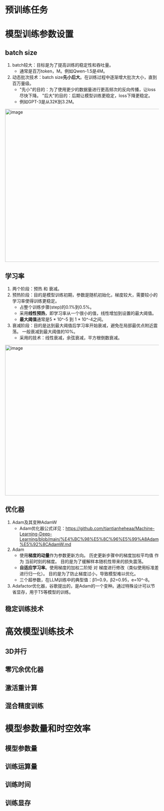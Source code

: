 
# 预训练任务

# 模型训练参数设置
## batch size
1. batch较大：目标是为了提高训练的稳定性和吞吐量。 
   - 通常是百万token，M。例如Qwen-1.5是4M。 
3. 动态批次技术：batch size**先小后大**。在训练过程中逐渐增大批次大小，直到百万量级。
   - "先小"的目的：为了使用更少的数据量进行更高频次的反向传播，让loss尽快下降。 "后大"的目的：后期让模型训练更稳定，loss下降更稳定。
   - 例如GPT-3是从32K到3.2M。

<img width="600" height="500" alt="image" src="https://github.com/user-attachments/assets/68277eb9-b0d7-4478-afbb-3686e52709d9" />

## 学习率
1. 两个阶段：预热 和 衰减。
2. 预热阶段：目的是模型训练初期，参数是随机初始化，梯度较大，需要较小的学习率使得训练更稳定。
   - 占整个训练步骤(step)的0.1%到0.5%。
   - 采用**线性预热**，即学习率从一个很小的值，线性增加到设置的最大阈值。
   - **最大阈值**通常是5 * 10^-5 到 1 * 10^-4之间。
4. 衰减阶段：目的是达到最大阈值后学习率开始衰减，避免在局部最优点附近震荡。 一般衰减到最大阈值的10%。
   - 采用的技术：线性衰减，余弦衰减，平方根倒数衰减。
<img width="1320" height="492" alt="image" src="https://github.com/user-attachments/assets/42d45ae8-fac5-44d0-b925-8f6b65e16010" />

## 优化器
1. Adam及其变种AdamW
   - Adam优化器公式详见：https://github.com/tiantianheheaa/Machine-Learning-Deep-Learning/blob/main/%E4%BC%98%E5%8C%96%E5%99%A8Adam%E5%92%8CAdamW.md
3. Adam
   - 使用**梯度的动量**作为参数更新方向。 历史更新步骤中的梯度加权平均值 作为 当前时刻的梯度。 目的是为了缓解样本随机性带来的损失震荡。
   - **自适应学习率**。使用梯度的加权二阶矩 对 梯度进行修改（类似使用标准差进行归一化）。 目的是为了防止梯度过小，导致模型难以优化。
   - 三个超参数，在LLM训练中的典型值：β1=0.9，β2=0.95，e=10^-8。
4. Adafactor优化器，谷歌提出的，是Adam的一个变种。通过特殊设计可以节省显存，用于T5等模型的训练。

## 稳定训练技术

# 高效模型训练技术
## 3D并行
## 零冗余优化器

## 激活重计算

## 混合精度训练


# 模型参数量和时空效率

## 模型参数量
## 训练运算量
## 训练时间

## 训练显存
